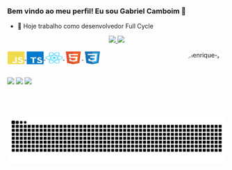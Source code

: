 ### Bem vindo ao meu perfil! Eu sou Gabriel Camboim 👋

- 🔭 Hoje trabalho como desenvolvedor Full Cycle

<div align="center">
  <a href="https://github.com/camboimgabriel">
  <img height="170em" src="https://github-readme-stats.vercel.app/api?username=henriquebh8&show_icons=true&theme=dracula&include_all_commits=true&count_private=true"/>
  <img height="170em" src="https://github-readme-stats.vercel.app/api/top-langs/?username=henriquebh8&layout=compact&langs_count=7&theme=dracula"/>
</div>
<div style="display: inline_block"><br>
  <img align="center" alt="henrique-Js" height="30" width="40" src="https://raw.githubusercontent.com/devicons/devicon/master/icons/javascript/javascript-plain.svg">
  <img align="center" alt="Rhenrique-Ts" height="30" width="40" src="https://raw.githubusercontent.com/devicons/devicon/master/icons/typescript/typescript-plain.svg">
  <img align="center" alt="henrique-React" height="30" width="40" src="https://raw.githubusercontent.com/devicons/devicon/master/icons/react/react-original.svg">
  <img align="center" alt="henrique-HTML" height="30" width="40" src="https://raw.githubusercontent.com/devicons/devicon/master/icons/html5/html5-original.svg">
  <img align="center" alt="henrique-CSS" height="30" width="40" src="https://raw.githubusercontent.com/devicons/devicon/master/icons/css3/css3-original.svg">
  
  
  
  <img align="right" alt="henrique-pic" height="150" style="border-radius:50px;" src="https://cdn.discordapp.com/attachments/799065883032289281/893201989494779914/faa22438d306f2262d7cc932f0b5492a.jpg">
</div>
  
  ##
  <div> 
 <a href="https://discord.gg/Henrique Novaes#7687" target="_blank"><img src="https://img.shields.io/badge/Discord-7289DA?style=for-the-badge&logo=discord&logoColor=white" target="_blank"></a> 
  <a href = "mailto:henriquenovaes2011@gmail.com"><img src="https://img.shields.io/badge/-Gmail-%23333?style=for-the-badge&logo=gmail&logoColor=white" target="_blank"></a>
  <a href="https://www.linkedin.com/in/henrique-novaes-5a5001221/" target="_blank"><img src="https://img.shields.io/badge/-LinkedIn-%230077B5?style=for-the-badge&logo=linkedin&logoColor=white" target="_blank"></a> 
 
![Snake animation](https://github.com/henriquebh8/henriquebh8/blob/output/github-contribution-grid-snake.svg)
 
</div>
